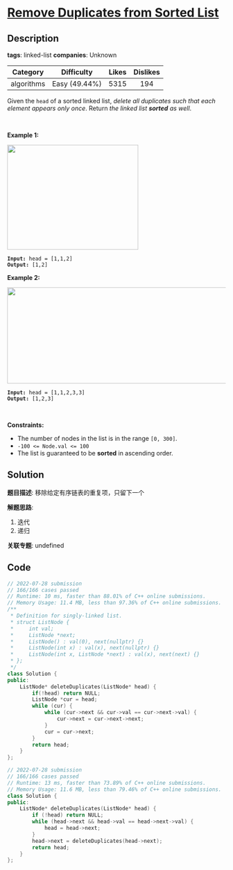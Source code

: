 # [Remove Duplicates from Sorted List](https://leetcode.com/problems/remove-duplicates-from-sorted-list/description/)

## Description

**tags**: linked-list
**companies**: Unknown

| Category | Difficulty | Likes | Dislikes |
| :------: | :--------: | :---: | :------: |
| algorithms | Easy (49.44%) | 5315 | 194 |

<p>Given the <code>head</code> of a sorted linked list, <em>delete all duplicates such that each element appears only once</em>. Return <em>the linked list <strong>sorted</strong> as well</em>.</p>

<p>&nbsp;</p>
<p><strong>Example 1:</strong></p>
<img alt="" src="https://assets.leetcode.com/uploads/2021/01/04/list1.jpg" style="width: 302px; height: 242px;" />
<pre><code><strong>Input:</strong> head = [1,1,2]
<strong>Output:</strong> [1,2]</code></pre>

<p><strong>Example 2:</strong></p>
<img alt="" src="https://assets.leetcode.com/uploads/2021/01/04/list2.jpg" style="width: 542px; height: 222px;" />
<pre><code><strong>Input:</strong> head = [1,1,2,3,3]
<strong>Output:</strong> [1,2,3]</code></pre>

<p>&nbsp;</p>
<p><strong>Constraints:</strong></p>

<ul>
	<li>The number of nodes in the list is in the range <code>[0, 300]</code>.</li>
	<li><code>-100 &lt;= Node.val &lt;= 100</code></li>
	<li>The list is guaranteed to be <strong>sorted</strong> in ascending order.</li>
</ul>

## Solution

**题目描述**: 移除给定有序链表的重复项，只留下一个

**解题思路**:

1. 迭代
2. 递归

**关联专题**: undefined

## Code

```cpp
// 2022-07-28 submission
// 166/166 cases passed
// Runtime: 10 ms, faster than 88.01% of C++ online submissions.
// Memory Usage: 11.4 MB, less than 97.36% of C++ online submissions.
/**
 * Definition for singly-linked list.
 * struct ListNode {
 *     int val;
 *     ListNode *next;
 *     ListNode() : val(0), next(nullptr) {}
 *     ListNode(int x) : val(x), next(nullptr) {}
 *     ListNode(int x, ListNode *next) : val(x), next(next) {}
 * };
 */
class Solution {
public:
    ListNode* deleteDuplicates(ListNode* head) {
        if(!head) return NULL;
        ListNode *cur = head;
        while (cur) {
            while (cur->next && cur->val == cur->next->val) {
                cur->next = cur->next->next;
            }
            cur = cur->next;
        }
        return head;
    }
};
```

```cpp
// 2022-07-28 submission
// 166/166 cases passed
// Runtime: 13 ms, faster than 73.89% of C++ online submissions.
// Memory Usage: 11.6 MB, less than 79.46% of C++ online submissions.
class Solution {
public:
    ListNode* deleteDuplicates(ListNode* head) {
        if (!head) return NULL;
        while (head->next && head->val == head->next->val) {
            head = head->next;
        }
        head->next = deleteDuplicates(head->next);
        return head;
    }
};
```
